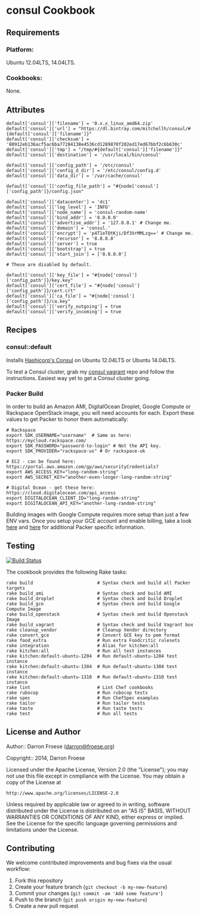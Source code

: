 consul Cookbook
=================

Requirements
------------

### Platform:

Ubuntu 12.04LTS, 14.04LTS.

### Cookbooks:

None.

Attributes
----------

```
default['consul']['filename'] = '0.x.x_linux_amd64.zip'
default['consul']['url'] = "https://dl.bintray.com/mitchellh/consul/#{default['consul']['filename']}"
default['consul']['checksum'] = '80912eb136acf5ac6ba77284138e4536cd1289870f202ed17ed67bbf2c6b630c'
default['consul']['tmp'] = "/tmp/#{default['consul']['filename']}"
default['consul']['destination'] = '/usr/local/bin/consul'

default['consul']['config_path'] = '/etc/consul'
default['consul']['config_d_dir'] = '/etc/consul/config.d'
default['consul']['data_dir'] = '/var/cache/consul'

default['consul']['config_file_path'] = "#{node['consul']['config_path']}/config.json"

default['consul']['datacenter'] = 'dc1'
default['consul']['log_level'] = 'INFO'
default['consul']['node_name'] = 'consul-random-name'
default['consul']['bind_addr'] = '0.0.0.0'
default['consul']['advertise_addr'] = '127.0.0.1' # Change me.
default['consul']['domain'] = 'consul.'
default['consul']['encrypt'] = 'p4T1eTQtKji/Df3VrMMLzg==' # Change me.
default['consul']['recursor'] = '8.8.8.8'
default['consul']['server'] = true
default['consul']['bootstrap'] = true
default['consul']['start_join'] = ['0.0.0.0']

# These are disabled by default.

default['consul']['key_file'] = "#{node['consul']['config_path']}/key.key"
default['consul']['cert_file'] = "#{node['consul']['config_path']}/cert.crt"
default['consul']['ca_file'] = "#{node['consul']['config_path']}/ca.key"
default['consul']['verify_outgoing'] = true
default['consul']['verify_incoming'] = true
```

Recipes
-------

### consul::default

Installs [Hashicorp's Consul](http://www.consul.io/) on Ubuntu 12.04LTS or Ubuntu 14.04LTS.

To test a Consul cluster, grab my [consul vagrant](https://github.com/darron/consul-vagrant) repo and follow the instructions. Easiest way yet to get a Consul cluster going.

### Packer Build

In order to build an Amazon AMI, DigitalOcean Droplet, Google Compute or Rackspace OpenStack image, you will need accounts for each. Export these values to get Packer to honor them automatically:

    # Rackspace
    export SDK_USERNAME="username"  # Same as here: https://mycloud.rackspace.com/
    export SDK_PASSWORD="password-to-login" # Not the API key.
    export SDK_PROVIDER="rackspace-us" # Or rackspace-uk

    # EC2 - can be found here: https://portal.aws.amazon.com/gp/aws/securityCredentials?
    export AWS_ACCESS_KEY="long-random-string"
    export AWS_SECRET_KEY="another-even-longer-long-random-string"

    # Digital Ocean - get these here: https://cloud.digitalocean.com/api_access
    export DIGITALOCEAN_CLIENT_ID="long-random-string"
    export DIGITALOCEAN_API_KEY="another-long-random-string"

Building images with Google Compute requires more setup than just a few ENV vars. Once you setup your GCE account and enable billing, take a look [here](http://www.packer.io/docs/builders/googlecompute.html) and [here](https://github.com/mitchellh/packer/issues/809) for additional Packer specific information.

Testing
-------

[![Build Status](https://travis-ci.org/darron/consul-cookbook.png?branch=master)](https://travis-ci.org/darron/consul-cookbook)

The cookbook provides the following Rake tasks:

    rake build                        # Syntax check and build all Packer targets
    rake build_ami                    # Syntax check and build AMI
    rake build_droplet                # Syntax check and build Droplet
    rake build_gce                    # Syntax check and build Google Compute Image
    rake build_openstack              # Syntax check and build Openstack Image
    rake build_vagrant                # Syntax check and build Vagrant box
    rake cleanup_vendor               # Cleanup Vendor directory
    rake convert_gce                  # Convert GCE key to pem format
    rake food_extra                   # Run extra Foodcritic rulesets
    rake integration                  # Alias for kitchen:all
    rake kitchen:all                  # Run all test instances
    rake kitchen:default-ubuntu-1204  # Run default-ubuntu-1204 test instance
    rake kitchen:default-ubuntu-1304  # Run default-ubuntu-1304 test instance
    rake kitchen:default-ubuntu-1310  # Run default-ubuntu-1310 test instance
    rake lint                         # Lint Chef cookbooks
    rake rubocop                      # Run rubocop tests
    rake spec                         # Run ChefSpec examples
    rake tailor                       # Run tailor tests
    rake taste                        # Run taste tests
    rake test                         # Run all tests

License and Author
------------------

Author:: Darron Froese (darron@froese.org)

Copyright:: 2014, Darron Froese

Licensed under the Apache License, Version 2.0 (the "License");
you may not use this file except in compliance with the License.
You may obtain a copy of the License at

    http://www.apache.org/licenses/LICENSE-2.0

Unless required by applicable law or agreed to in writing, software
distributed under the License is distributed on an "AS IS" BASIS,
WITHOUT WARRANTIES OR CONDITIONS OF ANY KIND, either express or implied.
See the License for the specific language governing permissions and
limitations under the License.

Contributing
------------

We welcome contributed improvements and bug fixes via the usual workflow:

1. Fork this repository
2. Create your feature branch (`git checkout -b my-new-feature`)
3. Commit your changes (`git commit -am 'Add some feature'`)
4. Push to the branch (`git push origin my-new-feature`)
5. Create a new pull request

